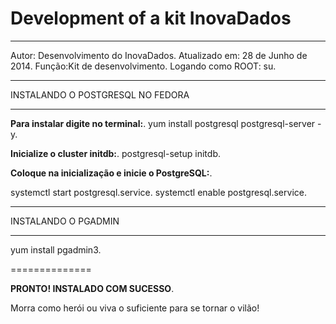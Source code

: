 Development of a kit InovaDados
===========
------------------------------------------
Autor: Desenvolvimento do InovaDados.
Atualizado em: 28 de Junho de 2014. 
Função:Kit de desenvolvimento.
Logando como ROOT: su.

____________________________________________
					  					  
   INSTALANDO O POSTGRESQL NO FEDORA    
____________________________________________								          

<strong>Para instalar digite no terminal:</strong>.
yum install postgresql postgresql-server -y.

<strong>Inicialize o cluster initdb:</strong>.
postgresql-setup initdb.

<strong>Coloque na inicialização e inicie o PostgreSQL:</strong>.

systemctl start postgresql.service. 
systemctl enable postgresql.service.

____________________________________________
					  					  
   INSTALANDO O PGADMIN    
____________________________________________

yum install pgadmin3.

==============

<strong>PRONTO! INSTALADO COM SUCESSO</strong>.

Morra como herói ou viva o suficiente para se tornar o vilão!
